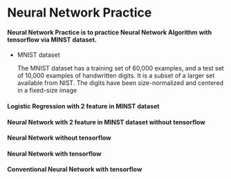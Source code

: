 # Neural Network Practice

#### Neural Network Practice is to practice Neural Network Algorithm with tensorflow via MINST dataset.

  * MNIST dataset
  
    The MNIST dataset has a training set of 60,000 examples, and a test set of 10,000 examples of handwritten digits. It is a subset of a larger set available from NIST. The digits have been size-normalized and centered in a fixed-size image
    
#### Logistic Regression with 2 feature in MINST dataset

#### Neural Network with 2 feature in MINST dataset without tensorflow

#### Neural Network without tensorflow

#### Neural Network with tensorflow

#### Conventional Neural Network with tensorflow

